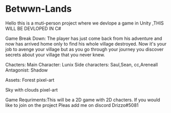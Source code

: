 # Betwwn-Lands
Hello this is a muti-person project where we devlope a game in Unity
,THIS WILL BE DEVLOPED IN C#

Game Break Down: The player has just come back from his adventure and now has arrived home only to find his whole village destroyed. Now it's your job to avenge your village but as you go through your journey you discover secrets about your village that you never knew.


Chacters: 
Main Character: Lunix 
Side characters: Saul,Sean, cc,Areneall
Antagonist: Shadow

Assets: 
Forest pixel-art

Sky with clouds pixel-art

Game Requriments:This will be a 2D game with 2D chacters. 
If you would like to join on the project Pleas add me on discord Drizzo#5081
